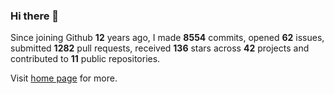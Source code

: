 ### Hi there 👋

Since joining Github **12** years ago, I made **8554** commits, opened **62** issues, submitted **1282** pull requests, received **136** stars across **42** projects and contributed to **11** public repositories.

Visit <a href="https://j15h.nu">home page</a> for more.
